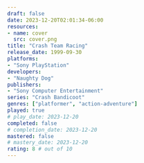 ```yaml
---
draft: false
date: 2023-12-20T02:01:34-06:00
resources:
- name: cover
  src: cover.png
title: "Crash Team Racing"
release_date: 1999-09-30
platforms:
- "Sony PlayStation"
developers: 
- "Naughty Dog"
publishers:
- "Sony Computer Entertainment"
series: "Crash Bandicoot"
genres: ["platformer", "action-adventure"]
played: true
# play_date: 2023-12-20
completed: false
# completion_date: 2023-12-20
mastered: false
# mastery_date: 2023-12-20
rating: 8 # out of 10
---
```


